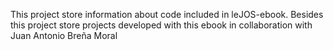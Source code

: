 This project store information about code included in leJOS-ebook. Besides this project store projects developed with this ebook in collaboration with Juan Antonio Breña Moral